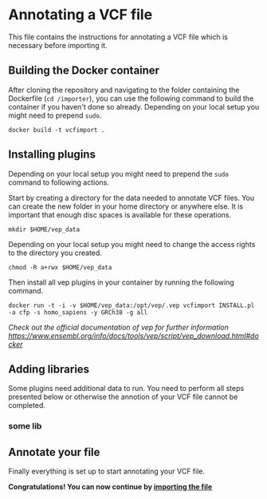 # Annotating a VCF file
This file contains the instructions for annotating a VCF file which is necessary before importing it.

## Building the Docker container
After cloning the repository and navigating to the folder containing the Dockerfile (``cd /importer``), you can use the following command to build the container if you haven't done so already. Depending on your local setup you might need to prepend `sudo`.

<pre><code>docker build -t vcfimport .</code></pre>

## Installing plugins

Depending on your local setup you might need to prepend the ``sudo`` command to following actions.

Start by creating a directory for the data needed to annotate VCF files. You can create the new folder in your home directory or anywhere else.
It is important that enough disc spaces is available for these operations.
<pre><code>mkdir $HOME/vep_data</code></pre>

Depending on your local setup you might need to change the access rights to the directory you created.
<pre><code>chmod -R a+rwx $HOME/vep_data</code></pre>

Then install all vep plugins in your container by running the following command.
<pre><code>docker run -t -i -v $HOME/vep_data:/opt/vep/.vep vcfimport INSTALL.pl -a cfp -s homo_sapiens -y GRCh38 -g all</code></pre>

*Check out the official documentation of vep for further information https://www.ensembl.org/info/docs/tools/vep/script/vep_download.html#docker*

## Adding libraries

Some plugins need additional data to run. You need to perform all steps presented below or otherwise the annotion of your VCF file cannot be completed.

### some lib

## Annotate your file

Finally everything is set up to start annotating your VCF file.

**Congratulations! You can now continue by [importing the file](README.md#import-the-file)**
